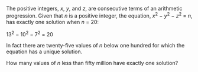 <p>The positive integers, <i>x</i>, <i>y</i>, and <i>z</i>, are consecutive terms of an arithmetic progression. Given that <i>n</i> is a positive integer, the equation, <i>x</i><sup>2</sup> − <i>y</i><sup>2</sup> − <i>z</i><sup>2</sup> = <i>n</i>, has exactly one solution when <i>n</i> = 20:</p>
<p class="center">13<sup>2</sup> − 10<sup>2</sup> − 7<sup>2</sup> = 20</p>
<p>In fact there are twenty-five values of <i>n</i> below one hundred for which the equation has a unique solution.</p>
<p>How many values of <i>n</i> less than fifty million have exactly one solution?</p>


